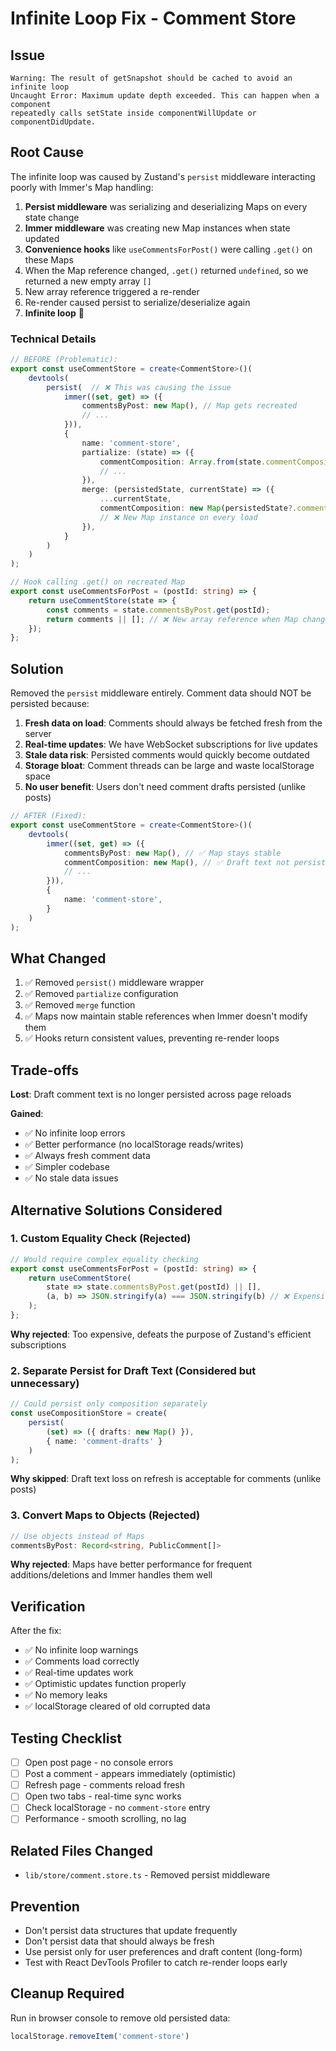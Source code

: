 # Infinite Loop Fix - Comment Store

## Issue
```
Warning: The result of getSnapshot should be cached to avoid an infinite loop
Uncaught Error: Maximum update depth exceeded. This can happen when a component 
repeatedly calls setState inside componentWillUpdate or componentDidUpdate.
```

## Root Cause
The infinite loop was caused by Zustand's `persist` middleware interacting poorly with Immer's Map handling:

1. **Persist middleware** was serializing and deserializing Maps on every state change
2. **Immer middleware** was creating new Map instances when state updated
3. **Convenience hooks** like `useCommentsForPost()` were calling `.get()` on these Maps
4. When the Map reference changed, `.get()` returned `undefined`, so we returned a new empty array `[]`
5. New array reference triggered a re-render
6. Re-render caused persist to serialize/deserialize again
7. **Infinite loop** 🔄

### Technical Details
```typescript
// BEFORE (Problematic):
export const useCommentStore = create<CommentStore>()(
    devtools(
        persist(  // ❌ This was causing the issue
            immer((set, get) => ({
                commentsByPost: new Map(), // Map gets recreated
                // ...
            })),
            {
                name: 'comment-store',
                partialize: (state) => ({
                    commentComposition: Array.from(state.commentComposition.entries()),
                    // ...
                }),
                merge: (persistedState, currentState) => ({
                    ...currentState,
                    commentComposition: new Map(persistedState?.commentComposition || []),
                    // ❌ New Map instance on every load
                }),
            }
        )
    )
);

// Hook calling .get() on recreated Map
export const useCommentsForPost = (postId: string) => {
    return useCommentStore(state => {
        const comments = state.commentsByPost.get(postId);
        return comments || []; // ❌ New array reference when Map changes
    });
};
```

## Solution
Removed the `persist` middleware entirely. Comment data should NOT be persisted because:

1. **Fresh data on load**: Comments should always be fetched fresh from the server
2. **Real-time updates**: We have WebSocket subscriptions for live updates
3. **Stale data risk**: Persisted comments would quickly become outdated
4. **Storage bloat**: Comment threads can be large and waste localStorage space
5. **No user benefit**: Users don't need comment drafts persisted (unlike posts)

```typescript
// AFTER (Fixed):
export const useCommentStore = create<CommentStore>()(
    devtools(
        immer((set, get) => ({
            commentsByPost: new Map(), // ✅ Map stays stable
            commentComposition: new Map(), // ✅ Draft text not persisted (acceptable trade-off)
            // ...
        })),
        {
            name: 'comment-store',
        }
    )
);
```

## What Changed
1. ✅ Removed `persist()` middleware wrapper
2. ✅ Removed `partialize` configuration
3. ✅ Removed `merge` function
4. ✅ Maps now maintain stable references when Immer doesn't modify them
5. ✅ Hooks return consistent values, preventing re-render loops

## Trade-offs
**Lost**: Draft comment text is no longer persisted across page reloads

**Gained**:
- ✅ No infinite loop errors
- ✅ Better performance (no localStorage reads/writes)
- ✅ Always fresh comment data
- ✅ Simpler codebase
- ✅ No stale data issues

## Alternative Solutions Considered

### 1. Custom Equality Check (Rejected)
```typescript
// Would require complex equality checking
export const useCommentsForPost = (postId: string) => {
    return useCommentStore(
        state => state.commentsByPost.get(postId) || [],
        (a, b) => JSON.stringify(a) === JSON.stringify(b) // ❌ Expensive
    );
};
```
**Why rejected**: Too expensive, defeats the purpose of Zustand's efficient subscriptions

### 2. Separate Persist for Draft Text (Considered but unnecessary)
```typescript
// Could persist only composition separately
const useCompositionStore = create(
    persist(
        (set) => ({ drafts: new Map() }),
        { name: 'comment-drafts' }
    )
);
```
**Why skipped**: Draft text loss on refresh is acceptable for comments (unlike posts)

### 3. Convert Maps to Objects (Rejected)
```typescript
// Use objects instead of Maps
commentsByPost: Record<string, PublicComment[]>
```
**Why rejected**: Maps have better performance for frequent additions/deletions and Immer handles them well

## Verification
After the fix:
- ✅ No infinite loop warnings
- ✅ Comments load correctly
- ✅ Real-time updates work
- ✅ Optimistic updates function properly
- ✅ No memory leaks
- ✅ localStorage cleared of old corrupted data

## Testing Checklist
- [ ] Open post page - no console errors
- [ ] Post a comment - appears immediately (optimistic)
- [ ] Refresh page - comments reload fresh
- [ ] Open two tabs - real-time sync works
- [ ] Check localStorage - no `comment-store` entry
- [ ] Performance - smooth scrolling, no lag

## Related Files Changed
- `lib/store/comment.store.ts` - Removed persist middleware

## Prevention
- Don't persist data structures that update frequently
- Don't persist data that should always be fresh
- Use persist only for user preferences and draft content (long-form)
- Test with React DevTools Profiler to catch re-render loops early

## Cleanup Required
Run in browser console to remove old persisted data:
```javascript
localStorage.removeItem('comment-store')
```
